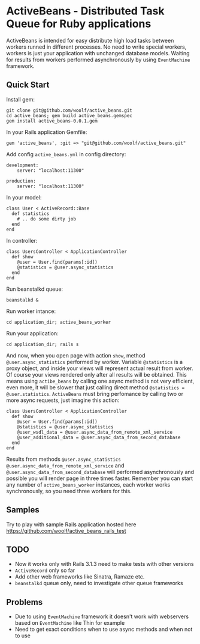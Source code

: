 # ActiveBeans - Distributed Task Queue for Ruby applications

ActiveBeans is intended for easy distribute high load tasks between workers runned in different processes.
No need to write special workers, workers is just your application with unchanged database models.
Waiting for results from workers performed asynchronously by using `EventMachine` framework.

Quick Start
-----------

Install gem:

	git clone git@github.com/woolf/active_beans.git
	cd active_beans; gem build active_beans.gemspec
	gem install active_beans-0.0.1.gem

In your Rails application Gemfile:

	gem 'active_beans', :git => "git@github.com/woolf/active_beans.git"

Add config `active_beans.yml` in config directory:

	development:
		server: "localhost:11300"
	  
	production:
		server: "localhost:11300"

In your model:

	class User < ActiveRecord::Base
	  def statistics
	    # .. do some dirty job
	  end
	end

In controller:

	class UsersController < ApplicationController
	  def show
	    @user = User.find(params[:id])
	    @statistics = @user.async_statistics
	  end
	end

Run beanstalkd queue:

	beanstalkd &

Run worker intance:

	cd application_dir; active_beans_worker

Run your application:

	cd application_dir; rails s

And now, when you open page with action `show`, method `@user.async_statistics` performed by worker.
Variable `@statistics` is a proxy object, and inside your views will represent actual result from worker.
Of course your views rendered only after all results will be obtained.
This means using `actibe_beans` by calling one async method is not very efficient, even more, it will be
slower that just calling direct method `@statistics = @user.statistics`.
`ActiveBeans` must bring perfomance by calling two or more async requests, just imagine this action:

	class UsersController < ApplicationController
	  def show
	    @user = User.find(params[:id])
	    @statistics = @user.async_statistics
	    @user_wsdl_data = @user.async_data_from_remote_xml_service
	    @user_additional_data = @user.async_data_from_second_database
	  end
	end

Results from methods `@user.async_statistics` `@user.async_data_from_remote_xml_service` and
`@user.async_data_from_second_database` will performed asynchronously and possible you will render page in
three times faster. Remember you can start any number of `active_beans_worker` instances, each worker works synchronously, so you need three workers for this.

Samples
-------

Try to play with sample Rails application hosted here https://github.com/woolf/active_beans_rails_test

TODO
----

* Now it works only with Rails 3.1.3 need to make tests with other versions
* `ActiveRecord` only so far
* Add other web frameworks like Sinatra, Ramaze etc.
* `beanstalkd` queue only, need to investigate other queue frameworks

Problems
--------

* Due to using `EventMachine` framework it doesn't work with webservers based on `EventMachine` like Thin for example
* Need to get exact conditions when to use async methods and when not to use
